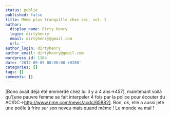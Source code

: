 ```yaml
---
status: publie
published: false
title: Même plus tranquille chez soi, vol. 2
author:
  display_name: Dirty Henry
  login: dirtyhenry
  email: dirtyhenry@gmail.com
  url: ''
author_login: dirtyhenry
author_email: dirtyhenry@gmail.com
wordpress_id: 1104
date: '2012-09-05 08:00:00 +0200'
categories: []
tags: []
comments: []
---
```

[Bono avait déjà été emmerdé chez lui il y a 4 ans->457], maintenant voilà qu'[une pauvre femme se fait interpeler 4 fois par la police pour écouter du AC/DC->http://www.nme.com/news/acdc/65882]. Bon, ok, elle a aussi jeté une poêle à frire sur son neveu mais quand même ! Le monde va mal ! 
